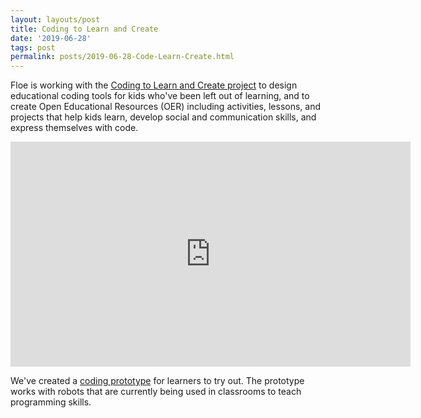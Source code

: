 ```yaml
---
layout: layouts/post
title: Coding to Learn and Create
date: '2019-06-28'
tags: post
permalink: posts/2019-06-28-Code-Learn-Create.html
---
```

<p>
Floe is working with the
<a href="https://codelearncreate.ca/">Coding to Learn and Create project</a>
to design educational coding tools for kids who've been left out of learning,
and to create Open Educational Resources (OER) including activities, lessons,
and projects that help kids learn, develop social and communication skills,
and express themselves with code.
</p>
<p>
<iframe width="640" height="360" src="https://www.youtube-nocookie.com/embed/G-l1Hh0KfK0?rel=0&amp;ecver=1"
 frameborder="0" allowfullscreen></iframe>
</p>
<p>
We've created a
<a href="https://prototype.codelearncreate.org/">coding prototype</a>
for learners to try out. The prototype works with robots that are currently
being used in classrooms to teach programming skills.
</p>

